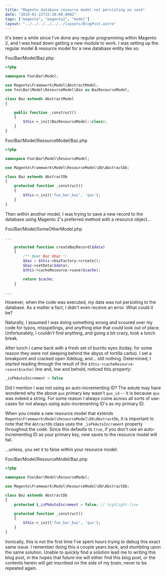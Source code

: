```yaml
---
title: "Magento database resource model not persisting on save"
date: "2019-01-22T15:30:00.000Z"
tags: ["magento", "magento2", "model"]
layout: "../../../../../../layouts/BlogPost.astro"
---
```


It's been a while since I've done any regular programming within Magento 2, and I was head down getting a new module to work. I was setting up the regular model & resource model for a new database entity like so:

<div class="gatsby-code-title">Foo/Bar/Model/Baz.php</div>

```php
<?php

namespace Foo\Bar\Model;

use Magento\Framework\Model\AbstractModel;
use Foo\Bar\Model\ResourceModel\Baz as BazResourceModel;

class Baz extends AbstractModel
{

    public function _construct()
    {
        $this->_init(BazResourceModel::class);
    }
}
```

<div class="gatsby-code-title">Foo/Bar/Model/ResourceModel/Baz.php</div>

```php
<?php

namespace Foo\Bar\Model\ResourceModel;

use Magento\Framework\Model\ResourceModel\Db\AbstractDb;

class Baz extends AbstractDb
{
    protected function _construct()
    {
        $this->_init('foo_bar_baz', 'qux');
    }
}
```

Then within another model, I was trying to save a new record to the database using Magento 2's preferred method with a resource object...

<div class="gatsby-code-title">Foo/Bar/Model/SomeOtherModel.php</div>

```php
...

    protected function createBazRecord($data)
    {
        /** @var Baz $baz */
        $baz = $this->bazFactory->create();
        $baz->setData($data);
        $this->cacheResource->save($cache);

        return $cache;
    }

...
```

However, when the code was executed, my data was not persisting to the database. As a matter a fact, I didn't even receive an error. What could it be?

Naturally, I assumed I was doing something wrong and scoured over my code for typos, misspellings, and anything else that could look out of place. Unfortunately, I couldn't find anything, and going a bit crazy, took a lunch break.

After lunch I came back with a fresh set of burrito eyes (today, for some reason they were not sleeping behind the abyss of tortilla carbs). I set a breakpoint and cracked open Xdebug, and... still nothing. Determined, I started reading through the result of the `$this->cacheResource->save($cache)` line and, low and behold, noticed this property:

```php
_isPkAutoIncrement = false
```

Did I mention I was not using an auto-incrementing ID? The astute may have wondered why the above `qux` primary key wasn't `qux_id` -- it is because `qux` was indeed a string. For some reason I always come across all sorts of use-cases for not always using auto-incrementing ID's as my primary ID.

When you create a new resource model that extends `Magento\Framework\Model\ResourceModel\Db\AbstractDb`, it is important to note that the `AbtractDb` class uses the `_isPkAutoIncrement` property throughout the code. Since this defaults to `true`, if you don't use an auto-incrementing ID as your primary key, new saves to the resource model will fail.

...unless, you set it to false within your resource model:


<div class="gatsby-code-title">Foo/Bar/Model/ResourceModel/Baz.php</div>

```php
<?php

namespace Foo\Bar\Model\ResourceModel;

use Magento\Framework\Model\ResourceModel\Db\AbstractDb;

class Baz extends AbstractDb
{
    protected $_isPkAutoIncrement = false; // highlight-line

    protected function _construct()
    {
        $this->_init('foo_bar_baz', 'qux');
    }
}
```

Ironically, this is not the first time I've spent hours trying to debug this exact same issue. I remember doing this a couple years back, and stumbling upon the same solution. Unable to quickly find a solution lead me to writing this blog post, in the hopes that future me will either find this blog post, or the contents herein will get inscribed on the side of my brain, never to be repeated again.

